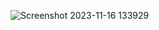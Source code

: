 
![Screenshot 2023-11-16 133929](https://github.com/CScott17/connorScott_InClassHW3/assets/90429126/e1e165d6-f208-438a-be36-9b8c904fb99b)
